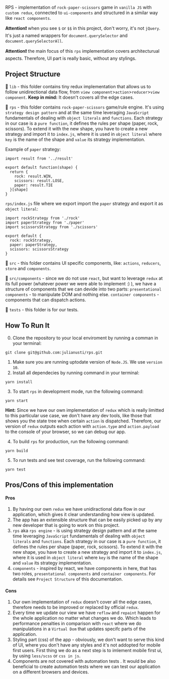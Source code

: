 RPS - implementation of `rock-paper-scissors` game in `vanilla JS` with `custom redux`, connected to `ui-components` and structured in a similar way like `react components`.

**Attention❗** when you see `$` or `$$` in this project, don't worry, it's not `jQuery`. It's just a named wrappers for `document.querySelector` and `document.querySelectorAll`.

**Attention❗** the main focus of this `rps` implementation covers architecturual aspects. Therefore, UI part is really basic, without any stylings.

## Project Structure

📁 `lib` - this folder contains tiny redux implementation that allows us to follow unidirectional data flow, from `view component`>`action`>`reducer`>`view component`.
**Keep in mind:** It doesn't covers all the edge cases.

📁 `rps` - this folder contains `rock-paper-scissors` game/rule engine. It's using `strategy design pattern` and at the same time leveraging `JavaScript` fundamentals of dealing with `object literals` and `functions`. Each strategy in our case is a `pure function`, it defines the rules per shape (paper, rock, scissors). To extend it with the new shape, you have to create a new strategy and import it to `index.js`, where it is used in `object literal` where `key` is the name of the shape and `value` its strategy implementation.

Example of `paper` strategy:
```
import result from '../result'

export default function(shape) {
  return {
    rock: result.WIN,
    scissors: result.LOSE,
    paper: result.TIE
  }[shape]
}
```

`rps/index.js` file where we export import the `paper` strategy and export it as `object literal`:

```
import rockStrategy from './rock'
import paperStrategy from './paper'
import scissorsStrategy from './scissors'

export default {
  rock: rockStrategy,
  paper: paperStrategy,
  scissors: scissorsStrategy
}
```

📁 `src` - this folder contains UI specific components, like: `actions`, `reducers`, `store` and `components`.

📁 `src/components` - since we do not use `react`, but want to leverage `redux` at its full power (whatever power we were able to implement :) ), we have a structure of components that we can devide into two parts: `presentational components` - to manipulate DOM and nothing else. `container components` - components that can dispatch actions.

📁 `tests` - this folder is for our tests.

## How To Run It
0. Clone the repository to your local enviroment by running a comman in your terminal:
```
git clone git@github.com:julianusti/rps.git
```
1. Make sure you are running uptodate version of `Node.JS`. We use `version 10`.
2. Install all dependecies by running command in your terminal:

```
yarn install
```

3. To start `rps` in development mode, run the following command:

```
yarn start
```
**Hint:** Since we have our own implementation of `redux` which is really limitted to this particular use case, we don't have any dev tools, like those that shows you the state tree when certain `action` is dispatched. Therefore, our version of `redux` outputs each action with `action.type` and `action.payload` to the console of your browser, so we can debug our app.

4. To build `rps` for production, run the following command:

```
yarn build
```

5. To run tests and see test coverage, run the following command:

```
yarn test
```

## Pros/Cons of this implementation

#### Pros
1. By having our own `redux` we have unidiractional data flow in our application, which gives it clear understanding how view is updated.
2. The app has an extensible structure that can be easily picked up by any new developer that is going to work on this project.
3. `rps` aka `rps engine` - is using strategy design pattern and at the same time leveraging `JavaScript` fundamentals of dealing with `object literals` and `functions`. Each strategy in our case is a `pure function`, it defines the rules per shape (paper, rock, scissors). To extend it with the new shape, you have to create a new strategy and import it to `index.js`, where it is used in `object literal` where `key` is the name of the shape and `value` its strategy implementation.
4. `components` - inspired by react, we have components in here, that has two roles, `presentational components` and `container components`. For details see `Project Structure` of this documentation.

#### Cons
1. Our own implementation of `redux` doesn't cover all the edge cases, therefore needs to be improved or replaced by official `redux`.
2. Every time we update our view we have `reflow` and `repaint` happen for the whole application no matter what changes we do. Which leads to performance penalties in comparison with `react` where we do manipulations in a `Virtual Dom` that updates specifc parts of the application. 
3. Styling part (css) of the app - obviously, we don't want to serve this kind of UI, where you don't have any styles and it's not addopted for mobile first users. First thing we do as a next step is to imlement mobile first ui, by using `less/scss` or `css in js`.
4. Components are not covered with automation tests . It would be also beneficial to create automation tests where we can test our application on a different browsers and devices.


